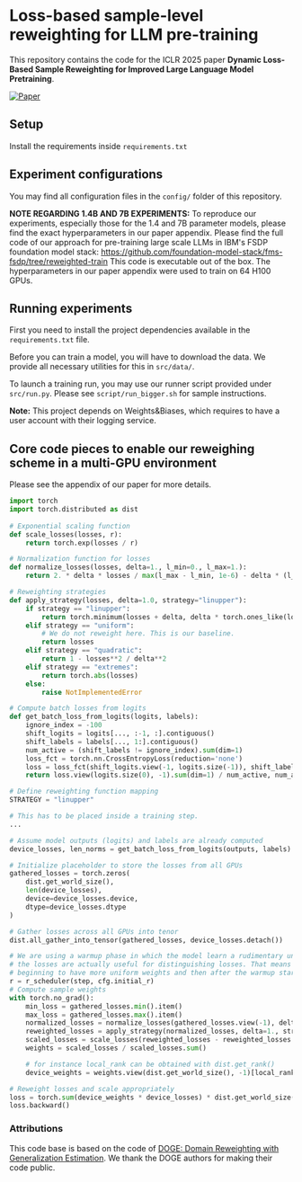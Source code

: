 # Loss-based sample-level reweighting for LLM pre-training
This repository contains the code for the ICLR 2025 paper 
**Dynamic Loss-Based Sample Reweighting for Improved Large Language Model Pretraining**. 

[![Paper](https://img.shields.io/badge/OpenReview-ICLR2025-b31b1b.svg)](https://openreview.net/forum?id=gU4ZgQNsOC)


## Setup
Install the requirements inside `requirements.txt`

## Experiment configurations
You may find all configuration files in the `config/` folder of this repository.

**NOTE REGARDING 1.4B AND 7B EXPERIMENTS:** To reproduce our experiments, especially those for the 1.4 and 7B parameter models, please find the exact hyperparameters
in our paper appendix. Please find the full code of our approach for pre-training large scale LLMs in IBM's FSDP 
foundation model stack: https://github.com/foundation-model-stack/fms-fsdp/tree/reweighted-train
This code is executable out of the box. The hyperparameters in our paper appendix were used to train on 64 H100 GPUs.

## Running experiments

First you need to install the project dependencies available in the `requirements.txt` file.

Before you can train a model, you will have to download the data. 
We provide all necessary utilities for this in `src/data/`. 

To launch a training run, you may use our runner script provided under `src/run.py`. 
Please see `script/run_bigger.sh` for sample instructions.

**Note:** This project depends on Weights&Biases, which requires to have a user account with their logging service.

## Core code pieces to enable our reweighing scheme in a multi-GPU environment
Please see the appendix of our paper for more details.

```python
import torch
import torch.distributed as dist
    
# Exponential scaling function
def scale_losses(losses, r):
    return torch.exp(losses / r)

# Normalization function for losses
def normalize_losses(losses, delta=1., l_min=0., l_max=1.):
    return 2. * delta * losses / max(l_max - l_min, 1e-6) - delta * (l_max + l_min) / max(l_max - l_min, 1e-6)

# Reweighting strategies
def apply_strategy(losses, delta=1.0, strategy="linupper"):
    if strategy == "linupper": 
        return torch.minimum(losses + delta, delta * torch.ones_like(losses))
    elif strategy == "uniform": 
        # We do not reweight here. This is our baseline.
        return losses
    elif strategy == "quadratic": 
        return 1 - losses**2 / delta**2
    elif strategy == "extremes": 
        return torch.abs(losses)
    else: 
        raise NotImplementedError

# Compute batch losses from logits
def get_batch_loss_from_logits(logits, labels):
    ignore_index = -100
    shift_logits = logits[..., :-1, :].contiguous()
    shift_labels = labels[..., 1:].contiguous()
    num_active = (shift_labels != ignore_index).sum(dim=1)
    loss_fct = torch.nn.CrossEntropyLoss(reduction='none')
    loss = loss_fct(shift_logits.view(-1, logits.size(-1)), shift_labels.view(-1).long())
    return loss.view(logits.size(0), -1).sum(dim=1) / num_active, num_active

# Define reweighting function mapping
STRATEGY = "linupper"

# This has to be placed inside a training step.
...

# Assume model outputs (logits) and labels are already computed
device_losses, len_norms = get_batch_loss_from_logits(outputs, labels)

# Initialize placeholder to store the losses from all GPUs
gathered_losses = torch.zeros(
    dist.get_world_size(),
    len(device_losses),
    device=device_losses.device,
    dtype=device_losses.dtype
)

# Gather losses across all GPUs into tenor
dist.all_gather_into_tensor(gathered_losses, device_losses.detach())

# We are using a warmup phase in which the model learn a rudimentary understanding of language such that 
# the losses are actually useful for distinguishing losses. That means you should set a high r in the 
# beginning to have more uniform weights and then after the warmup start re-weighting per your requirements.
r = r_scheduler(step, cfg.initial_r)
# Compute sample weights
with torch.no_grad():
    min_loss = gathered_losses.min().item()
    max_loss = gathered_losses.max().item()
    normalized_losses = normalize_losses(gathered_losses.view(-1), delta=1., l_min=min_loss, l_max=max_loss)
    reweighted_losses = apply_strategy(normalized_losses, delta=1., strategy=STRATEGY)
    scaled_losses = scale_losses(reweighted_losses - reweighted_losses.max().item(), l=r)
    weights = scaled_losses / scaled_losses.sum()

    # for instance local_rank can be obtained with dist.get_rank()
    device_weights = weights.view(dist.get_world_size(), -1)[local_rank, :] 

# Reweight losses and scale appropriately
loss = torch.sum(device_weights * device_losses) * dist.get_world_size()
loss.backward()
```





### Attributions
This code base is based on the code of [DOGE: Domain Reweighting with Generalization Estimation](https://openreview.net/forum?id=qiKqsqwYXm). 
We thank the DOGE authors for making their code public.
